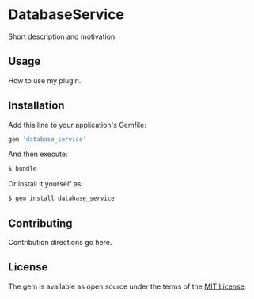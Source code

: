 # DatabaseService
Short description and motivation.

## Usage
How to use my plugin.

## Installation
Add this line to your application's Gemfile:

```ruby
gem 'database_service'
```

And then execute:
```bash
$ bundle
```

Or install it yourself as:
```bash
$ gem install database_service
```

## Contributing
Contribution directions go here.

## License
The gem is available as open source under the terms of the [MIT License](https://opensource.org/licenses/MIT).

